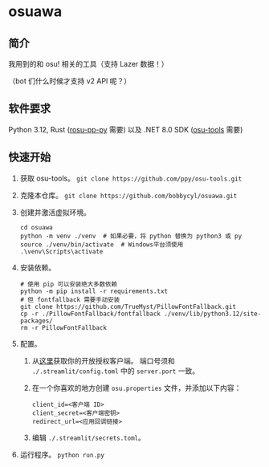 # osuawa

## 简介

我用到的和 osu! 相关的工具（支持 Lazer 数据！）

（bot 们什么时候才支持 v2 API 呢？）

## 软件要求

Python 3.12, Rust ([rosu-pp-py](https://github.com/MaxOhn/rosu-pp-py) 需要)
以及 .NET 8.0 SDK ([osu-tools](https://github.com/ppy/osu-tools) 需要)

## 快速开始

1. 获取 osu-tools。 `git clone https://github.com/ppy/osu-tools.git`

2. 克隆本仓库。 `git clone https://github.com/bobbycyl/osuawa.git`

3. 创建并激活虚拟环境。

   ```shell
   cd osuawa
   python -m venv ./venv  # 如果必要，将 python 替换为 python3 或 py
   source ./venv/bin/activate  # Windows平台须使用 .\venv\Scripts\activate
   ```

4. 安装依赖。

   ```shell
   # 使用 pip 可以安装绝大多数依赖
   python -m pip install -r requirements.txt
   # 但 fontfallback 需要手动安装
   git clone https://github.com/TrueMyst/PillowFontFallback.git
   cp -r ./PillowFontFallback/fontfallback ./venv/lib/python3.12/site-packages/
   rm -r PillowFontFallback
   ```

5. 配置。

   1. 从[这里](https://osu.ppy.sh/home/account/edit)获取你的开放授权客户端。
      端口号须和 `./.streamlit/config.toml` 中的 `server.port` 一致。

   2. 在一个你喜欢的地方创建 `osu.properties` 文件，并添加以下内容：

      ```properties
      client_id=<客户端 ID>
      client_secret=<客户端密钥>
      redirect_url=<应用回调链接>
      ```

   3. 编辑 `./.streamlit/secrets.toml`。

6. 运行程序。 `python run.py`
